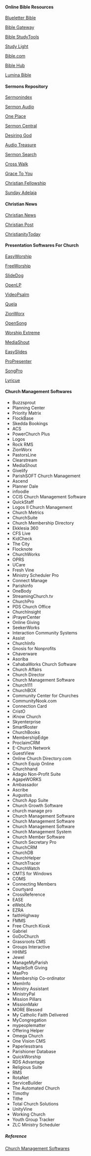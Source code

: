 
#### Online Bible Resources
[Blueletter Bible](https://www.blueletterbible.org/)

[Bible Gateway](https://www.biblegateway.com/)

[Bible StudyTools](https://www.biblestudytools.com/)

[Study Light](https://www.studylight.org/)

[Bible.com](https://www.bible.com/versions)

[Bible Hub](http://biblehub.com/)

[Lumina Bible](https://lumina.bible.org/)



#### Sermons Repository
[Sermonindex](http://www.sermonindex.net/)

[Sermon Audio](http://www.sermonaudio.com/)

[One Place](http://www.OnePlace.com/)

[Sermon Central](http://www.sermoncentral.com/)

[Desiring God](http://www.desiringgod.org/)

[Audio Treasure](http://www.audiotreasure.com/)

[Sermon Search](http://www.sermonsearch.com/)

[Cross Walk](http://www.crosswalk.com/)

[Grace To You](http://www.gty.org/)

[Christian Fellowship](https://www.cfcindia.com/)

[Sunday Adelaja](http://sundayadelajablog.com/)




#### Christian News
[Christian News](http://christiannews.net/)

[Christian Post](http://www.christianpost.com/)

[ChristianityToday](http://www.christianitytoday.com)



#### Presentation Softwares For Church

[EasyWorship](https://www.easyworship.com/)

[FreeWorship](https://www.freeworship.org.uk/)

[SlideDog](https://slidedog.com/)

[OpenLP](http://openlp.org/)

[VideoPsalm ](http://myvideopsalm.weebly.com/)

[Quela](http://quelea.org/)

[ZionWorx](http://www.zionworx.org.uk/features.htm)

[OpenSong](www.opensong.org/)

[Worship Extreme](https://www.worshipextreme.com/)

[MediaShout](www.mediashout.com/)

[EasySlides](https://www.easyslides.com/)

[ProPresenter](https://renewedvision.com/propresenter/)

[SongPro](www.creationsoftware.com/)

[Lyricue](https://www.lyricue.org/)






#### Church Management Softwares

* Buzzsprout
* Planning Center
* Priority Matrix
* FlockBase
* Skedda Bookings
* ACS
* PowerChurch Plus
* Logos
* Rock RMS
* ZionWorx
* PastorsLine
* Clearstream
* MediaShout
* Givelify
* ParishSOFT Church Management
* Ascend
* Planner Dale
* infoodle
* CCIS Church Management Software
* QuickStaff
* Logos II Church Management
* Church Metrics
* ChurchSuite
* Church Membership Directory
* Ekklesia 360
* CFS Live
* KidCheck
* The City
* Flocknote
* ChurchWorks
* OPRS
* UCare
* Fresh Vine
* Ministry Scheduler Pro
* Connect Manage
* Parishinfo
* OneBody
* StreamingChurch.tv
* ChurchPro
* PDS Church Office
* ChurchInsight
* iPrayerCenter
* Online Giving
* SeekerWorks
* Interaction Community Systems
* Assist
* ChurchInfo
* Gnosis for Nonprofits
* Chaverware
* Asoriba
* CahabaWorks Church Software
* Church Affairs
* Church Director
* Church Management Software
* Church111
* ChurchBOX
* Community Center for Churches
* CommunityNook.com
* Connection Card
* CristO
* iKnow Church
* Skyenterprise
* SmartRoster
* ChurchBooks
* MembershipEdge
* ProclaimCRM
* E-Church Network
* GuestView
* Online Church Directory.com
* Church Equip Online
* Churchhand
* Adagio Non-Profit Suite
* AgapeWORKS
* Ambassador
* Ascribe
* Augustus
* Church App Suite
* Church Growth Software
* church manage pro
* Church Management Software
* Church Management Software
* Church Management Software
* Church Management System
* Church Member Software
* Church Secretary Pro
* ChurchCRM
* ChurchDB
* ChurchHelper
* ChurchTracer
* ChurchWatch
* CMTS for Windows
* COMS
* Connecting Members
* Courtyard
* CrossReference
* EASE
* eWebLife
* EZRA
* faithHighway
* FMMS
* Free Church Kiosk
* Gabriel
* GoDoChurch
* Grassroots CMS
* Groups Interactive
* HHIMS
* Jewel
* ManageMyParish
* MapleSoft Giving
* MaxPro
* Membership Co-ordinator
* MemInfo
* Ministry Assistant
* MinistryPal
* Mission Pillars
* MissionMakr
* MORE Blessed
* My Catholic Faith Delivered
* MyCongregation
* mypeoplematter
* Offering Helper
* Omega Church
* One Vision CMS
* Paperlesstrans
* Parishioner Database
* QuickWorship
* RDS Advantage
* Religious Suite
* RMS
* RotaNet
* ServiceBuilder
* The Automated Church
* Timothy
* Tithe
* Total Church Solutions
* UnityVine
* Working Church
* Youth Group Tracker
* ZLC Ministry Scheduler

##### Reference
[Church Management Softwares](https://www.capterra.com/church-management-software/)
